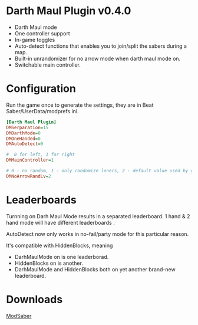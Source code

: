 # Darth Maul Plugin v0.4.0

* Darth Maul mode
* One controller support
* In-game toggles
* Auto-detect functions that enables you to join/split the sabers during a map.
* Built-in unrandomizer for no arrow mode when darth maul mode on.
* Switchable main controller.

# Configuration

Run the game once to generate the settings, they are in Beat Saber/UserData/modprefs.ini.

```ini
[Darth Maul Plugin]
DMSerparation=15
DMDarthMode=0
DMOneHanded=0
DMAutoDetect=0

#  0 for left, 1 for right
DMMainController=1

# 0 - no random, 1 - only randomize loners, 2 - default value used by game. randomize lines with 2 or less blocks.
DMNoArrowRandLv=2
```

# Leaderboards
Turnning on Darh Maul Mode results in a separated leaderboard. 1 hand & 2 hand mode will have different leaderboards .

AutoDetect now only works in no-fail/party mode for this particular reason.

It's compatible with HiddenBlocks, meaning 
* DarhMaulMode on is one leaderborad.
* HiddenBlocks on is another.
* DarhMaulMode and HiddenBlocks both on yet another brand-new leaderboard.


# Downloads
[ModSaber](https://www.modsaber.ml/mod/darthmaul/0.4.0)
